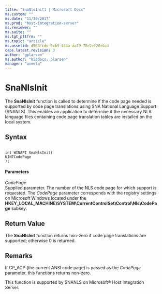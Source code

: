 ```yaml
---
title: "SnaNlsInit1 | Microsoft Docs"
ms.custom: ""
ms.date: "11/30/2017"
ms.prod: "host-integration-server"
ms.reviewer: ""
ms.suite: ""
ms.tgt_pltfrm: ""
ms.topic: "article"
ms.assetid: d563fcdc-5cb9-444a-aa79-78e2ef20eba4
caps.latest.revision: 3
author: "gplarsen"
ms.author: "hisdocs; plarsen"
manager: "anneta"
---
```

# SnaNlsInit
The **SnaNlsInit** function is called to determine if the code page needed is supported by code page translations using SNA National Language Support (SNANLS). This enables an application to determine if the necessary NLS language files containing code page translation tables are installed on the local system.  
  
## Syntax  
  
```  
  
int WINAPI SnaNlsInit(   
UINTCodePage  
);  
```  
  
#### Parameters  
 *CodePage*  
 Supplied parameter. The number of the NLS code page for which support is requested. The *CodePage* parameter corresponds with the registry settings on Microsoft Windows located under the **HKEY_LOCAL_MACHINE\SYSTEM\CurrentControlSet\Control\Nls\CodePage** subkey.  
  
## Return Value  
 The **SnaNlsInit** function returns non-zero if code page translations are supported; otherwise 0 is returned.  
  
## Remarks  
 If CP_ACP (the current ANSI code page) is passed as the *CodePage* parameter, this functions returns non-zero.  
  
 This function is supported by SNANLS on Microsoft® Host Integration Server.